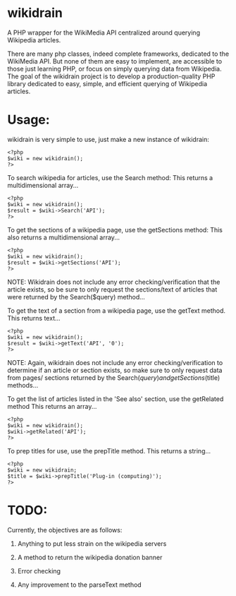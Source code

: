 wikidrain
===================================================================================

A PHP wrapper for the WikiMedia API centralized around querying Wikipedia articles.

There are many php classes, indeed complete frameworks, dedicated to the WikiMedia
API. But none of them are easy to implement, are accessible to those just learning
PHP, or focus on simply querying data from Wikipedia.  The goal of the wikidrain 
project is to develop a production-quality PHP library dedicated to easy, simple, 
and efficient querying of Wikipedia articles.


Usage:
===================================================================================

wikidrain is very simple to use, just make a new instance of wikidrain:

    <?php
    $wiki = new wikidrain();
    ?>

To search wikipedia for articles, use the Search method:
This returns a multidimensional array...

    <?php
    $wiki = new wikidrain();
    $result = $wiki->Search('API');
    ?>

To get the sections of a wikipedia page, use the getSections method:
This also returns a multidimensional array...

    <?php
    $wiki = new wikidrain();
    $result = $wiki->getSections('API');
    ?>

NOTE: Wikidrain does not include any error checking/verification that the article
      exists, so be sure to only request the sections/text of articles that were
      returned by the Search($query) method...

To get the text of a section from a wikipedia page, use the getText
method.
This returns text...

    <?php
    $wiki = new wikidrain();
    $result = $wiki->getText('API', '0');
    ?>

NOTE: Again, wikidrain does not include any error checking/verification to determine
      if an article or section exists, so make sure to only request data from pages/
      sections returned by the Search($query) and getSections($title) methods...

To get the list of articles listed in the 'See also' section, use the getRelated
method
This returns an array...

    <?php
    $wiki = new wikidrain();
    $wiki->getRelated('API');
    ?>

To prep titles for use, use the prepTitle method.
This returns a string...

    <?php
    $wiki = new wikidrain;
    $title = $wiki->prepTitle('Plug-in (computing)');
    ?>

TODO:
===================================================================================

Currently, the objectives are as follows:

1. Anything to put less strain on the wikipedia servers

2. A method to return the wikipedia donation banner

3. Error checking

4. Any improvement to the parseText method